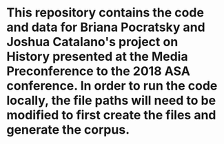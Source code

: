 # This repository contains the code and data for Briana Pocratsky and Joshua Catalano's project on History presented at the Media Preconference to the 2018 ASA conference. In order to run the code locally, the file paths will need to be modified to first create the files and generate the corpus. 